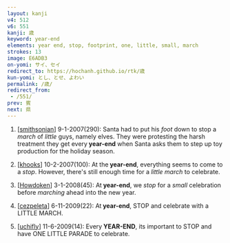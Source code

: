 ```yaml
---
layout: kanji
v4: 512
v6: 551
kanji: 歳
keyword: year-end
elements: year end, stop, footprint, one, little, small, march
strokes: 13
image: E6ADB3
on-yomi: サイ、セイ
redirect_to: https://hochanh.github.io/rtk/歳
kun-yomi: とし、とせ、よわい
permalink: /歳/
redirect_from:
 - /551/
prev: 賓
next: 県
---
```


1) [<a href="http://kanji.koohii.com/profile/smithsonian">smithsonian</a>] 9-1-2007(290): Santa had to put his <em>foot</em> down to stop a <em>march</em> of <em>little</em> guys, namely elves. They were protesting the harsh treatment they get every<strong> year-end</strong> when Santa asks them to step up toy production for the holiday season.

2) [<a href="http://kanji.koohii.com/profile/khooks">khooks</a>] 10-2-2007(100): At the<strong> year-end</strong>, everything seems to come to a <em>stop</em>. However, there&#039;s still enough time for a <em>little march</em> to celebrate.

3) [<a href="http://kanji.koohii.com/profile/Howdoken">Howdoken</a>] 3-1-2008(45): At<strong> year-end</strong>, we <em>stop</em> for a <em>small</em> celebration before <em>marching</em> ahead into the new year.

4) [<a href="http://kanji.koohii.com/profile/cezpeleta">cezpeleta</a>] 6-11-2009(22): At<strong> year-end</strong>, STOP and celebrate with a LITTLE MARCH.

5) [<a href="http://kanji.koohii.com/profile/uchifly">uchifly</a>] 11-6-2009(14): Every<strong> YEAR-END</strong>, its important to STOP and have ONE LITTLE PARADE to celebrate.

